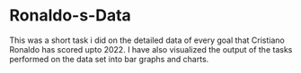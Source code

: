# Ronaldo-s-Data

This was a short task i did on the detailed data of every goal that Cristiano Ronaldo has scored upto 2022.
I have also visualized the output of the tasks performed on the data set into bar graphs and charts.
